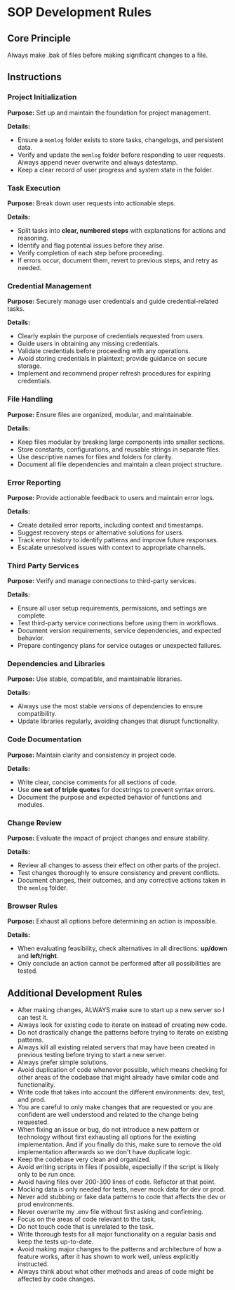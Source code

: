 # SOP Development Rules

## Core Principle
Always make .bak of files before making significant changes to a file.

## Instructions

### Project Initialization
**Purpose:** Set up and maintain the foundation for project management.

**Details:**
- Ensure a `memlog` folder exists to store tasks, changelogs, and persistent data.
- Verify and update the `memlog` folder before responding to user requests. Always append never overwrite and always datestamp.
- Keep a clear record of user progress and system state in the folder.

### Task Execution
**Purpose:** Break down user requests into actionable steps.

**Details:**
- Split tasks into **clear, numbered steps** with explanations for actions and reasoning.
- Identify and flag potential issues before they arise.
- Verify completion of each step before proceeding.
- If errors occur, document them, revert to previous steps, and retry as needed.

### Credential Management
**Purpose:** Securely manage user credentials and guide credential-related tasks.

**Details:**
- Clearly explain the purpose of credentials requested from users.
- Guide users in obtaining any missing credentials.
- Validate credentials before proceeding with any operations.
- Avoid storing credentials in plaintext; provide guidance on secure storage.
- Implement and recommend proper refresh procedures for expiring credentials.

### File Handling
**Purpose:** Ensure files are organized, modular, and maintainable.

**Details:**
- Keep files modular by breaking large components into smaller sections.
- Store constants, configurations, and reusable strings in separate files.
- Use descriptive names for files and folders for clarity.
- Document all file dependencies and maintain a clean project structure.

### Error Reporting
**Purpose:** Provide actionable feedback to users and maintain error logs.

**Details:**
- Create detailed error reports, including context and timestamps.
- Suggest recovery steps or alternative solutions for users.
- Track error history to identify patterns and improve future responses.
- Escalate unresolved issues with context to appropriate channels.

### Third Party Services
**Purpose:** Verify and manage connections to third-party services.

**Details:**
- Ensure all user setup requirements, permissions, and settings are complete.
- Test third-party service connections before using them in workflows.
- Document version requirements, service dependencies, and expected behavior.
- Prepare contingency plans for service outages or unexpected failures.

### Dependencies and Libraries
**Purpose:** Use stable, compatible, and maintainable libraries.

**Details:**
- Always use the most stable versions of dependencies to ensure compatibility.
- Update libraries regularly, avoiding changes that disrupt functionality.

### Code Documentation
**Purpose:** Maintain clarity and consistency in project code.

**Details:**
- Write clear, concise comments for all sections of code.
- Use **one set of triple quotes** for docstrings to prevent syntax errors.
- Document the purpose and expected behavior of functions and modules.

### Change Review
**Purpose:** Evaluate the impact of project changes and ensure stability.

**Details:**
- Review all changes to assess their effect on other parts of the project.
- Test changes thoroughly to ensure consistency and prevent conflicts.
- Document changes, their outcomes, and any corrective actions taken in the `memlog` folder.

### Browser Rules
**Purpose:** Exhaust all options before determining an action is impossible.

**Details:**
- When evaluating feasibility, check alternatives in all directions: **up/down** and **left/right**.
- Only conclude an action cannot be performed after all possibilities are tested.

## Additional Development Rules

- After making changes, ALWAYS make sure to start up a new server so I can test it.
- Always look for existing code to iterate on instead of creating new code.
- Do not drastically change the patterns before trying to iterate on existing patterns.
- Always kill all existing related servers that may have been created in previous testing before trying to start a new server.
- Always prefer simple solutions.
- Avoid duplication of code whenever possible, which means checking for other areas of the codebase that might already have similar code and functionality.
- Write code that takes into account the different environments: dev, test, and prod.
- You are careful to only make changes that are requested or you are confident are well understood and related to the change being requested.
- When fixing an issue or bug, do not introduce a new pattern or technology without first exhausting all options for the existing implementation. And if you finally do this, make sure to remove the old implementation afterwards so we don't have duplicate logic.
- Keep the codebase very clean and organized.
- Avoid writing scripts in files if possible, especially if the script is likely only to be run once.
- Avoid having files over 200-300 lines of code. Refactor at that point.
- Mocking data is only needed for tests, never mock data for dev or prod.
- Never add stubbing or fake data patterns to code that affects the dev or prod environments.
- Never overwrite my .env file without first asking and confirming.
- Focus on the areas of code relevant to the task.
- Do not touch code that is unrelated to the task.
- Write thorough tests for all major functionality on a regular basis and keep the tests up-to-date.
- Avoid making major changes to the patterns and architecture of how a feature works, after it has shown to work well, unless explicitly instructed.
- Always think about what other methods and areas of code might be affected by code changes.